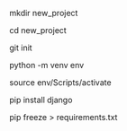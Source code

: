 mkdir new_project 

cd new_project 

git init 

python -m venv env 

source env/Scripts/activate 

pip install django 

pip freeze > requirements.txt
